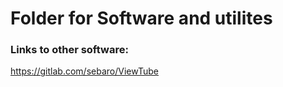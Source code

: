 # Folder for Software and utilites


### Links to other software:

https://gitlab.com/sebaro/ViewTube

